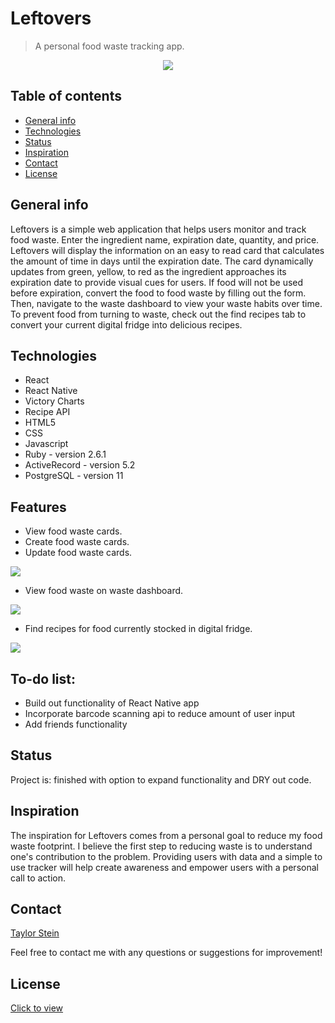 # Leftovers
> A personal food waste tracking app.

<p align="center">
  <img src="https://media.giphy.com/media/YTKmol2u3GY1gai3Y4/giphy.gif">
</p>

## Table of contents
* [General info](#general-info)
* [Technologies](#technologies)
* [Status](#status)
* [Inspiration](#inspiration)
* [Contact](#contact)
* [License](#license)

## General info
Leftovers is a simple web application that helps users monitor and track food waste. Enter the ingredient name,
expiration date, quantity, and price. Leftovers will display the information on an easy to read card that calculates the 
amount of time in days until the expiration date. The card dynamically updates from green, yellow, to red as the ingredient 
approaches its expiration date to provide visual cues for users. If food will not be used before expiration, convert the food to food waste by filling out the form. Then, navigate to the waste dashboard to view your waste habits over time. To prevent food from turning to waste, check out the find recipes tab to convert your current digital fridge into delicious recipes.

## Technologies
* React
* React Native
* Victory Charts
* Recipe API
* HTML5
* CSS
* Javascript
* Ruby - version 2.6.1
* ActiveRecord - version 5.2
* PostgreSQL - version 11

## Features
* View food waste cards.
* Create food waste cards.
* Update food waste cards.
<img src="https://media.giphy.com/media/dv1KzhUtPlTfDtBLAT/giphy.gif">

* View food waste on waste dashboard.
<img src="https://media.giphy.com/media/cJYIMmn2zEAhaGIgJO/giphy.gif">

* Find recipes for food currently stocked in digital fridge.
<img src="https://media.giphy.com/media/hXC58goXI8QBh5v48S/giphy.gif">

## To-do list:
* Build out functionality of React Native app
* Incorporate barcode scanning api to reduce amount of user input
* Add friends functionality

## Status
Project is: finished with option to expand functionality and DRY out code.

## Inspiration
The inspiration for Leftovers comes from a personal goal to reduce my food waste footprint. I believe the first step to
reducing waste is to understand one's contribution to the problem. Providing users with data and a simple to use tracker
will help create awareness and empower users with a personal call to action.

## Contact
[Taylor Stein](www.linkedin.com/in/taylor-stein)

Feel free to contact me with any questions or suggestions for improvement!

## License
[Click to view](https://github.com/ChefBoyRT/leftovers/blob/master/LICENSE)
